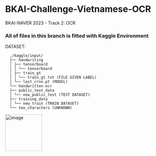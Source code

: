 # BKAI-Challenge-Vietnamese-OCR
BKAI-NAVER 2023 - Track 2: OCR
### All of files in this branch is fitted with Kaggle Environment
DATASET:

      ./kaggle/input/
      ├── handwriting
      │ ├── tensorboard
      │ │ └── tenserboard
      │ ├── train_gt
      │ │ └── train_gt.txt (FILE GIVEN LABEL)
      │ └── last_crnn.pt (MODEL)
      └── handwritten-ocr
      ├── public_test_data
      │ └── new_public_test (TEST DATASET)
      ├── training_data
      │ └── new_train (TRAIN DATASET)
      └── two_characters (UNKNOWN)
<img width="118" alt="image" src="https://github.com/caoduycp03/BKAI-Challenge-Vietnamese-OCR/assets/114968485/ae51c8d3-ed4e-4f00-8a04-82cdd0629b95">

